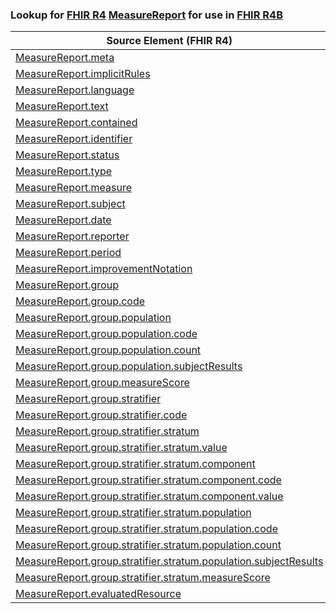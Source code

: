 ### Lookup for [FHIR R4](https://hl7.org/fhir/R4/) [MeasureReport](https://hl7.org/fhir/R4/MeasureReport.html) for use in [FHIR R4B](https://hl7.org/fhir/R4B/)

| Source Element (FHIR R4) | Usage | Target |
| -------------- | ----- | ------ |
| [MeasureReport.meta](https://hl7.org/fhir/R4/MeasureReport.html#resource) | `UseElementSameName` | [MeasureReport.meta](https://hl7.org/fhir/R4B/MeasureReport.html#resource) |
| [MeasureReport.implicitRules](https://hl7.org/fhir/R4/MeasureReport.html#resource) | `UseElementSameName` | [MeasureReport.implicitRules](https://hl7.org/fhir/R4B/MeasureReport.html#resource) |
| [MeasureReport.language](https://hl7.org/fhir/R4/MeasureReport.html#resource) | `UseElementSameName` | [MeasureReport.language](https://hl7.org/fhir/R4B/MeasureReport.html#resource) |
| [MeasureReport.text](https://hl7.org/fhir/R4/MeasureReport.html#resource) | `UseElementSameName` | [MeasureReport.text](https://hl7.org/fhir/R4B/MeasureReport.html#resource) |
| [MeasureReport.contained](https://hl7.org/fhir/R4/MeasureReport.html#resource) | `UseElementSameName` | [MeasureReport.contained](https://hl7.org/fhir/R4B/MeasureReport.html#resource) |
| [MeasureReport.identifier](https://hl7.org/fhir/R4/MeasureReport.html#resource) | `UseElementSameName` | [MeasureReport.identifier](https://hl7.org/fhir/R4B/MeasureReport.html#resource) |
| [MeasureReport.status](https://hl7.org/fhir/R4/MeasureReport.html#resource) | `UseElementSameName` | [MeasureReport.status](https://hl7.org/fhir/R4B/MeasureReport.html#resource) |
| [MeasureReport.type](https://hl7.org/fhir/R4/MeasureReport.html#resource) | `UseElementSameName` | [MeasureReport.type](https://hl7.org/fhir/R4B/MeasureReport.html#resource) |
| [MeasureReport.measure](https://hl7.org/fhir/R4/MeasureReport.html#resource) | `UseElementSameName` | [MeasureReport.measure](https://hl7.org/fhir/R4B/MeasureReport.html#resource) |
| [MeasureReport.subject](https://hl7.org/fhir/R4/MeasureReport.html#resource) | `UseElementSameName` | [MeasureReport.subject](https://hl7.org/fhir/R4B/MeasureReport.html#resource) |
| [MeasureReport.date](https://hl7.org/fhir/R4/MeasureReport.html#resource) | `UseElementSameName` | [MeasureReport.date](https://hl7.org/fhir/R4B/MeasureReport.html#resource) |
| [MeasureReport.reporter](https://hl7.org/fhir/R4/MeasureReport.html#resource) | `UseElementSameName` | [MeasureReport.reporter](https://hl7.org/fhir/R4B/MeasureReport.html#resource) |
| [MeasureReport.period](https://hl7.org/fhir/R4/MeasureReport.html#resource) | `UseElementSameName` | [MeasureReport.period](https://hl7.org/fhir/R4B/MeasureReport.html#resource) |
| [MeasureReport.improvementNotation](https://hl7.org/fhir/R4/MeasureReport.html#resource) | `UseElementSameName` | [MeasureReport.improvementNotation](https://hl7.org/fhir/R4B/MeasureReport.html#resource) |
| [MeasureReport.group](https://hl7.org/fhir/R4/MeasureReport.html#resource) | `UseElementSameName` | [MeasureReport.group](https://hl7.org/fhir/R4B/MeasureReport.html#resource) |
| [MeasureReport.group.code](https://hl7.org/fhir/R4/MeasureReport.html#resource) | `UseElementSameName` | [MeasureReport.group.code](https://hl7.org/fhir/R4B/MeasureReport.html#resource) |
| [MeasureReport.group.population](https://hl7.org/fhir/R4/MeasureReport.html#resource) | `UseElementSameName` | [MeasureReport.group.population](https://hl7.org/fhir/R4B/MeasureReport.html#resource) |
| [MeasureReport.group.population.code](https://hl7.org/fhir/R4/MeasureReport.html#resource) | `UseElementSameName` | [MeasureReport.group.population.code](https://hl7.org/fhir/R4B/MeasureReport.html#resource) |
| [MeasureReport.group.population.count](https://hl7.org/fhir/R4/MeasureReport.html#resource) | `UseElementSameName` | [MeasureReport.group.population.count](https://hl7.org/fhir/R4B/MeasureReport.html#resource) |
| [MeasureReport.group.population.subjectResults](https://hl7.org/fhir/R4/MeasureReport.html#resource) | `UseElementSameName` | [MeasureReport.group.population.subjectResults](https://hl7.org/fhir/R4B/MeasureReport.html#resource) |
| [MeasureReport.group.measureScore](https://hl7.org/fhir/R4/MeasureReport.html#resource) | `UseElementSameName` | [MeasureReport.group.measureScore](https://hl7.org/fhir/R4B/MeasureReport.html#resource) |
| [MeasureReport.group.stratifier](https://hl7.org/fhir/R4/MeasureReport.html#resource) | `UseElementSameName` | [MeasureReport.group.stratifier](https://hl7.org/fhir/R4B/MeasureReport.html#resource) |
| [MeasureReport.group.stratifier.code](https://hl7.org/fhir/R4/MeasureReport.html#resource) | `UseElementSameName` | [MeasureReport.group.stratifier.code](https://hl7.org/fhir/R4B/MeasureReport.html#resource) |
| [MeasureReport.group.stratifier.stratum](https://hl7.org/fhir/R4/MeasureReport.html#resource) | `UseElementSameName` | [MeasureReport.group.stratifier.stratum](https://hl7.org/fhir/R4B/MeasureReport.html#resource) |
| [MeasureReport.group.stratifier.stratum.value](https://hl7.org/fhir/R4/MeasureReport.html#resource) | `UseElementSameName` | [MeasureReport.group.stratifier.stratum.value](https://hl7.org/fhir/R4B/MeasureReport.html#resource) |
| [MeasureReport.group.stratifier.stratum.component](https://hl7.org/fhir/R4/MeasureReport.html#resource) | `UseElementSameName` | [MeasureReport.group.stratifier.stratum.component](https://hl7.org/fhir/R4B/MeasureReport.html#resource) |
| [MeasureReport.group.stratifier.stratum.component.code](https://hl7.org/fhir/R4/MeasureReport.html#resource) | `UseElementSameName` | [MeasureReport.group.stratifier.stratum.component.code](https://hl7.org/fhir/R4B/MeasureReport.html#resource) |
| [MeasureReport.group.stratifier.stratum.component.value](https://hl7.org/fhir/R4/MeasureReport.html#resource) | `UseElementSameName` | [MeasureReport.group.stratifier.stratum.component.value](https://hl7.org/fhir/R4B/MeasureReport.html#resource) |
| [MeasureReport.group.stratifier.stratum.population](https://hl7.org/fhir/R4/MeasureReport.html#resource) | `UseElementSameName` | [MeasureReport.group.stratifier.stratum.population](https://hl7.org/fhir/R4B/MeasureReport.html#resource) |
| [MeasureReport.group.stratifier.stratum.population.code](https://hl7.org/fhir/R4/MeasureReport.html#resource) | `UseElementSameName` | [MeasureReport.group.stratifier.stratum.population.code](https://hl7.org/fhir/R4B/MeasureReport.html#resource) |
| [MeasureReport.group.stratifier.stratum.population.count](https://hl7.org/fhir/R4/MeasureReport.html#resource) | `UseElementSameName` | [MeasureReport.group.stratifier.stratum.population.count](https://hl7.org/fhir/R4B/MeasureReport.html#resource) |
| [MeasureReport.group.stratifier.stratum.population.subjectResults](https://hl7.org/fhir/R4/MeasureReport.html#resource) | `UseElementSameName` | [MeasureReport.group.stratifier.stratum.population.subjectResults](https://hl7.org/fhir/R4B/MeasureReport.html#resource) |
| [MeasureReport.group.stratifier.stratum.measureScore](https://hl7.org/fhir/R4/MeasureReport.html#resource) | `UseElementSameName` | [MeasureReport.group.stratifier.stratum.measureScore](https://hl7.org/fhir/R4B/MeasureReport.html#resource) |
| [MeasureReport.evaluatedResource](https://hl7.org/fhir/R4/MeasureReport.html#resource) | `UseElementSameName` | [MeasureReport.evaluatedResource](https://hl7.org/fhir/R4B/MeasureReport.html#resource) |
